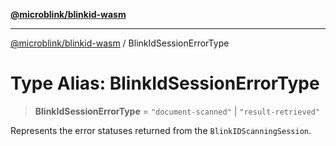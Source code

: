 [**@microblink/blinkid-wasm**](../README.md)

***

[@microblink/blinkid-wasm](../README.md) / BlinkIdSessionErrorType

# Type Alias: BlinkIdSessionErrorType

> **BlinkIdSessionErrorType** = `"document-scanned"` \| `"result-retrieved"`

Represents the error statuses returned from the `BlinkIDScanningSession`.
